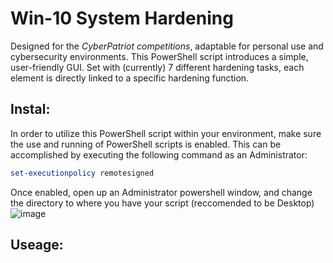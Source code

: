 # Win-10 System Hardening

Designed for the *CyberPatriot competitions*, adaptable for personal use and cybersecurity environments. This PowerShell script introduces a simple, user-friendly GUI. Set with (currently) 7 different hardening tasks, each element is directly linked to a specific hardening function. 

## Instal:
In order to utilize this PowerShell script within your environment, make sure the use and running of PowerShell scripts is enabled. This can be accomplished by executing the following command as an Administrator:
```Powershell
set-executionpolicy remotesigned
```
  Once enabled, open up an Administrator powershell window, and change the directory to where you have your script (reccomended to be Desktop)
  ![image](https://github.com/BadguyBA/Win10Policy/assets/156610666/fb724b0e-6e1f-4de1-b091-410077cd56ca)


## Useage:
